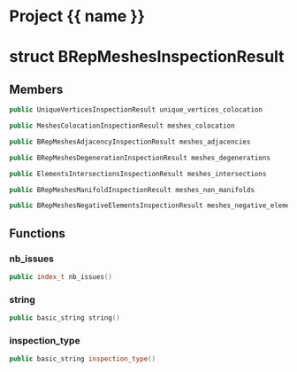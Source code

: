 <script setup>
import {useRoute} from 'vitepress'
const {path} = useRoute()
const tokens = path.split('/')
const words = tokens[2].split('-');
for (let i = 0; i < words.length; i++) {
    words[i] = words[i].charAt(0).toUpperCase() + words[i].slice(1);
    words[i] = words[i].replace('geode', 'Geode')
}
const name = words.join('-');
</script>
# Project {{ name }}

# struct BRepMeshesInspectionResult


## Members

```cpp
public UniqueVerticesInspectionResult unique_vertices_colocation

```

```cpp
public MeshesColocationInspectionResult meshes_colocation

```

```cpp
public BRepMeshesAdjacencyInspectionResult meshes_adjacencies

```

```cpp
public BRepMeshesDegenerationInspectionResult meshes_degenerations

```

```cpp
public ElementsIntersectionsInspectionResult meshes_intersections

```

```cpp
public BRepMeshesManifoldInspectionResult meshes_non_manifolds

```

```cpp
public BRepMeshesNegativeElementsInspectionResult meshes_negative_elements

```



## Functions

### nb_issues

```cpp
public index_t nb_issues()
```


### string

```cpp
public basic_string string()
```


### inspection_type

```cpp
public basic_string inspection_type()
```




